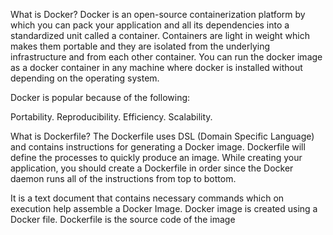 What is Docker?
Docker is an open-source containerization platform by which you can pack your application and all its dependencies into a standardized unit called a container. Containers are light in weight which makes them portable and they are isolated from the underlying infrastructure and from each other container. You can run the docker image as a docker container in any machine where docker is installed without depending on the operating system.

Docker is popular because of the following:

Portability.
Reproducibility.
Efficiency.
Scalability.


What is Dockerfile?
The Dockerfile uses DSL (Domain Specific Language) and contains instructions for generating a Docker image. Dockerfile will define the processes to quickly produce an image. While creating your application, you should create a Dockerfile in order since the Docker daemon runs all of the instructions from top to bottom.

It is a text document that contains necessary commands which on execution help assemble a Docker Image.
Docker image is created using a Docker file.
Dockerfile is the source code of the image




